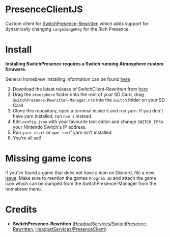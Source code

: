 
# PresenceClientJS
Custom client for [SwitchPresence-Rewritten](https://github.com/HeadpatServices/SwitchPresence-Rewritten) which adds support for dynamically changing `LargeImageKey` for the Rich Presence.

# Install
**Installing SwitchPresence requires a Switch running Atmosphere custom firmware.**

General homebrew installing information can be found [here](https://switch.homebrew.guide/)

1. Download the latest release of SwitchClient-Rewritten from [here](https://github.com/HeadpatServices/SwitchPresence-Rewritten/releases)
2. Drag the `atmosphere` folder onto the root of your SD Card, drag `SwitchPresence-Rewritten-Manager.nro` into the `switch` folder on your SD Card
3. Clone this repository, open a terminal inside it and run `yarn`. If you don't have yarn installed, run `npm i` instead.
4. Edit `config.json` with your favourite text editor and change `SWITCH_IP` to your Nintendo Switch's IP address.
5. Run `yarn start` or `npm run` if yarn isn't installed.
6. You're all set!

# Missing game icons
if you've found a game that does not have a icon on Discord, file a new [issue](https://github.com/DelxHQ/PresenceClientJS/issues/new). Make sure to mention the games `Program ID` and attach the game icon which can be dumped from the SwitchPresence-Manager from the homebrew menu.

# Credits 
- **SwitchPresence-Rewritten** ([HeadpatServices/SwitchPresence-Rewritten](https://github.com/HeadpatServices/SwitchPresence-Rewritten), [HeadpatServices/PresenceClient](https://github.com/HeadpatServices/PresenceClient))
